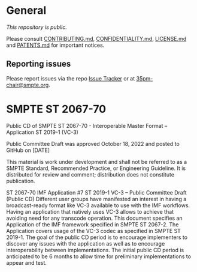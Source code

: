 # General

_This repository is public._ 

Please consult [CONTRIBUTING.md](./CONTRIBUTING.md), [CONFIDENTIALITY.md](./CONFIDENTIALITY.md), [LICENSE.md](./LICENSE.md) and [PATENTS.md](./PATENTS.md) for important notices.

## Reporting issues

Please report issues via the repo [Issue Tracker](https://github.com/SMPTE/st2067-70/issues) or at [35pm-chair@smpte.org](mailto:35pm-chair@smpte.org).

# SMPTE ST 2067-70
Public CD of SMPTE ST 2067-70 - Interoperable Master Format – Application ST 2019-1 (VC-3)

Public Committee Draft was approved October 18, 2022 and posted to GitHub on [DATE]

This material is work under development and shall not be referred to as a SMPTE Standard, Recommended Practice, or Engineering Guideline. It is distributed for review and comment; distribution does not constitute publication.

ST 2067-70 IMF Application #7 ST 2019-1 VC-3 – Public Committee Draft (Public CD) Different user groups have manifested an interest in having a broadcast-ready format like VC-3 available to use with the IMF workflows. Having an application that natively uses VC-3 allows to achieve that avoiding need for any transcode operation. This document specifies an Application of the IMF framework specified in SMPTE ST 2067-2. The Application covers usage of the VC-3 codec as specified in SMPTE ST 2019-1. The goal of the public CD period is to encourage implementers to discover any issues with the application as well as to encourage interoperability between implementations. The initial public CD period is anticipated to be 6 months to allow time for preliminary implementations to appear and test.
